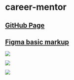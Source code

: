 # career-mentor

## [GitHub Page](https://boriskrasko.github.io/career-mentor)

## [Figma basic markup](https://www.figma.com/file/bElhOyKaEuamWnL0C4RhyH/ABB?node-id=0%3A1)

![](https://boriskrasko.github.io/career-mentor/images/start.png)

![](https://boriskrasko.github.io/career-mentor/images/index.png)

![](https://boriskrasko.github.io/career-mentor/pages/amazon/amazon.png)

